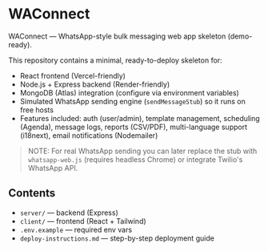 
# WAConnect

WAConnect — WhatsApp-style bulk messaging web app skeleton (demo-ready).

This repository contains a minimal, ready-to-deploy skeleton for:
- React frontend (Vercel-friendly)
- Node.js + Express backend (Render-friendly)
- MongoDB (Atlas) integration (configure via environment variables)
- Simulated WhatsApp sending engine (`sendMessageStub`) so it runs on free hosts
- Features included: auth (user/admin), template management, scheduling (Agenda), message logs, reports (CSV/PDF), multi-language support (i18next), email notifications (Nodemailer)

> NOTE: For real WhatsApp sending you can later replace the stub with `whatsapp-web.js` (requires headless Chrome) or integrate Twilio's WhatsApp API.

## Contents
- `server/` — backend (Express)
- `client/` — frontend (React + Tailwind)
- `.env.example` — required env vars
- `deploy-instructions.md` — step-by-step deployment guide

